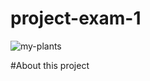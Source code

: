 # project-exam-1

![my-plants](https://github.com/nellysme/project-exam-1/assets/95544187/b48cf950-5dfe-43b3-bd23-886e02d2884e)

#About this project
